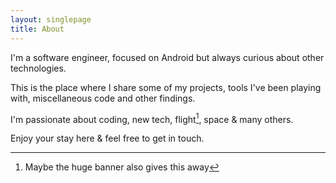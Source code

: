 ```yaml
---
layout: singlepage
title: About
---
```

I'm a software engineer, focused on Android but always curious about other technologies. 

This is the place where I share some of my projects, tools I've been playing with, miscellaneous code and other findings.

I'm passionate about coding, new tech, flight[^1], space & many others.

Enjoy your stay here & feel free to get in touch.

[^1]: Maybe the huge banner also gives this away